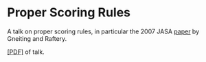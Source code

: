 # Proper Scoring Rules
A talk on proper scoring rules, in particular the 2007 JASA [paper](https://sites.stat.washington.edu/raftery/Research/PDF/Gneiting2007jasa.pdf) by Gneiting and Raftery.

[[PDF]](https://github.com/maxbiostat/proper_scoring_rules/blob/master/proper_scoring_rules.pdf) of talk.
